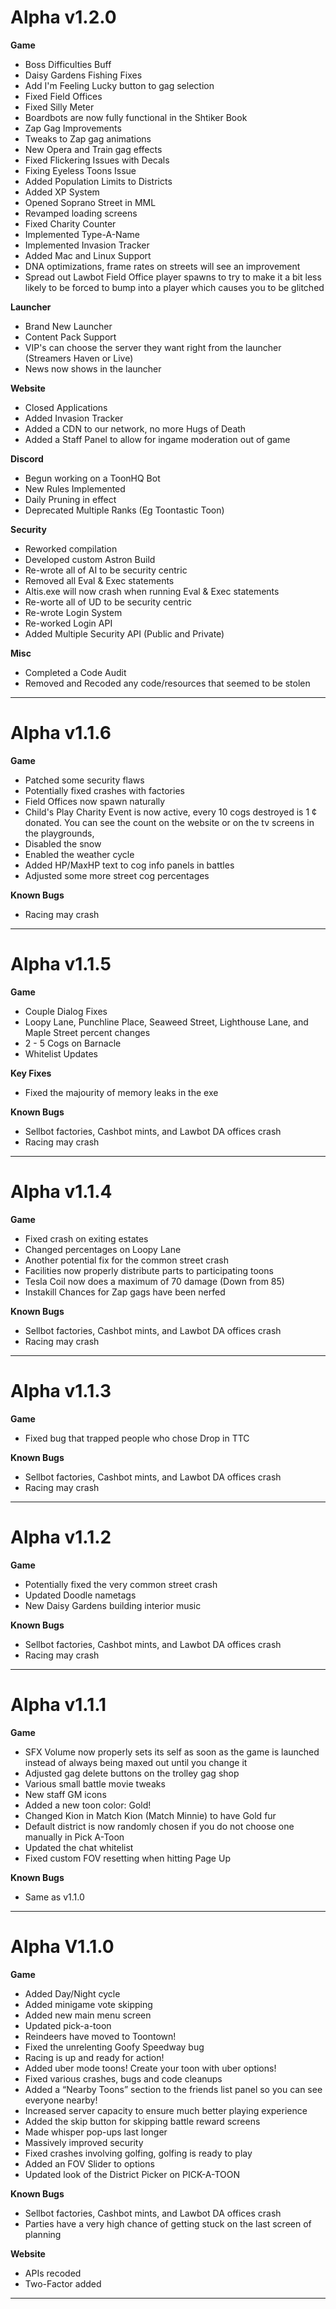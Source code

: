 Alpha v1.2.0
=======
**Game**
- Boss Difficulties Buff
- Daisy Gardens Fishing Fixes
- Add I'm Feeling Lucky button to gag selection
- Fixed Field Offices
- Fixed Silly Meter
- Boardbots are now fully functional in the Shtiker Book
- Zap Gag Improvements
- Tweaks to Zap gag animations
- New Opera and Train gag effects
- Fixed Flickering Issues with Decals
- Fixing Eyeless Toons Issue
- Added Population Limits to Districts
- Added XP System
- Opened Soprano Street in MML
- Revamped loading screens
- Fixed Charity Counter
- Implemented Type-A-Name
- Implemented Invasion Tracker
- Added Mac and Linux Support
- DNA optimizations, frame rates on streets will see an improvement
- Spread out Lawbot Field Office player spawns to try to make it a bit less likely to be forced to bump into a player which causes you to be glitched

**Launcher**
- Brand New Launcher
- Content Pack Support
- VIP's can choose the server they want right from the launcher (Streamers Haven or Live)
- News now shows in the launcher

**Website**
- Closed Applications
- Added Invasion Tracker
- Added a CDN to our network, no more Hugs of Death
- Added a Staff Panel to allow for ingame moderation out of game

**Discord**
- Begun working on a ToonHQ Bot
- New Rules Implemented
- Daily Pruning in effect
- Deprecated Multiple Ranks (Eg Toontastic Toon)

**Security**
- Reworked compilation
- Developed custom Astron Build
- Re-wrote all of AI to be security centric
- Removed all Eval & Exec statements
- Altis.exe will now crash when running Eval & Exec statements
- Re-worte all of UD to be security centric
- Re-wrote Login System
- Re-worked Login API
- Added Multiple Security API (Public and Private)

**Misc**
- Completed a Code Audit
- Removed and Recoded any code/resources that seemed to be stolen

----------
Alpha v1.1.6
=======
**Game**
- Patched some security flaws
- Potentially fixed crashes with factories
- Field Offices now spawn naturally
- Child's Play Charity Event is now active, every 10 cogs destroyed is 1 ¢ donated. You can see the count on the website or on the tv screens in the playgrounds,
- Disabled the snow
- Enabled the weather cycle
- Added HP/MaxHP text to cog info panels in battles
- Adjusted some more street cog percentages

**Known Bugs**
- Racing may crash

----------
Alpha v1.1.5
=======
**Game**
- Couple Dialog Fixes
- Loopy Lane, Punchline Place, Seaweed Street, Lighthouse Lane, and Maple Street percent changes
- 2 - 5 Cogs on Barnacle
- Whitelist Updates

**Key Fixes**
- Fixed the majourity of memory leaks in the exe

**Known Bugs**
- Sellbot factories, Cashbot mints, and Lawbot DA offices crash
- Racing may crash

----------
Alpha v1.1.4
=======
**Game**
- Fixed crash on exiting estates
- Changed percentages on Loopy Lane
- Another potential fix for the common street crash
- Facilities now properly distribute parts to participating toons
- Tesla Coil now does a maximum of 70 damage (Down from 85)
- Instakill Chances for Zap gags have been nerfed

**Known Bugs**
- Sellbot factories, Cashbot mints, and Lawbot DA offices crash
- Racing may crash

----------
Alpha v1.1.3
=======
**Game**
- Fixed bug that trapped people who chose Drop in TTC

**Known Bugs**
- Sellbot factories, Cashbot mints, and Lawbot DA offices crash
- Racing may crash

----------
Alpha v1.1.2
=======


**Game**

- Potentially fixed the very common street crash
- Updated Doodle nametags
- New Daisy Gardens building interior music

**Known Bugs**
- Sellbot factories, Cashbot mints, and Lawbot DA offices crash
- Racing may crash

----------
Alpha v1.1.1
=======
**Game**

- SFX Volume now properly sets its self as soon as the game is launched instead of always being maxed out until you change it
- Adjusted gag delete buttons on the trolley gag shop
- Various small battle movie tweaks
- New staff GM icons
- Added a new toon color: Gold!
- Changed Kion in Match Kion (Match Minnie) to have Gold fur
- Default district is now randomly chosen if you do not choose one manually in Pick A-Toon
- Updated the chat whitelist
- Fixed custom FOV resetting when hitting Page Up

**Known Bugs**

- Same as v1.1.0

----------
Alpha V1.1.0
=======
**Game**

- Added Day/Night cycle
- Added minigame vote skipping
- Added new main menu screen
- Updated pick-a-toon
- Reindeers have moved to Toontown!
- Fixed the unrelenting Goofy Speedway bug
- Racing is up and ready for action!
- Added uber mode toons! Create your toon with uber options!
- Fixed various crashes, bugs and code cleanups
- Added a “Nearby Toons” section to the friends list panel so you can see everyone nearby!
- Increased server capacity to ensure much better playing experience
- Added the skip button for skipping battle reward screens
- Made whisper pop-ups last longer
- Massively improved security
- Fixed crashes involving golfing, golfing is ready to play
- Added an FOV Slider to options
- Updated look of the District Picker on PICK-A-TOON

**Known Bugs**

- Sellbot factories, Cashbot mints, and Lawbot DA offices crash
- Parties have a very high chance of getting stuck on the last screen of planning


**Website**

- APIs recoded
- Two-Factor added

----------
